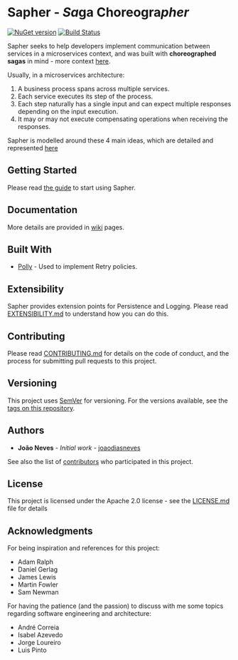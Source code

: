 # Sapher - *Sa*ga Choreogra*pher*
[![NuGet version](https://badge.fury.io/nu/sapher.svg)](https://badge.fury.io/nu/sapher) [![Build Status](https://travis-ci.com/joaodiasneves/sapher.svg?branch=master)](https://travis-ci.com/joaodiasneves/sapher)

Sapher seeks to help developers implement communication between services in a microservices context, and was built with **choreographed sagas** in mind - more context [here](https://github.com/joaodiasneves/sapher/wiki/01.-Context).

Usually, in a microservices architecture:

1. A business process spans across multiple services.
2. Each service executes its step of the process. 
3. Each step naturally has a single input and can expect multiple responses depending on the input execution.
4. It may or may not execute compensating operations when receiving the responses.

Sapher is modelled around these 4 main ideas, which are detailed and represented [here](https://github.com/joaodiasneves/sapher/wiki/02.-Domain-model)

## Getting Started

Please read [the guide](https://github.com/joaodiasneves/sapher/blob/master/docs/USAGE.md) to start using Sapher.

## Documentation

More details are provided in [wiki](https://github.com/joaodiasneves/sapher/wiki) pages.

## Built With
* [Polly](https://github.com/App-vNext/Polly) - Used to implement Retry policies.

## Extensibility

Sapher provides extension points for Persistence and Logging. 
Please read [EXTENSIBILITY.md](https://github.com/joaodiasneves/sapher/blob/master/docs/EXTENSIBILITY.md) to understand how you can do this.

## Contributing
Please read [CONTRIBUTING.md](https://github.com/joaodiasneves/sapher/blob/master/CONTRIBUTING.md) for details on the code of conduct, and the process for submitting pull requests to this project.

## Versioning
This project uses [SemVer](http://semver.org/) for versioning. For the versions available, see the [tags on this repository](https://github.com/joaodiasneves/sapher/tags). 

## Authors
* **João Neves** - *Initial work* - [joaodiasneves](https://github.com/joaodiasneves)

See also the list of [contributors](https://github.com/joaodiasneves/sapher/contributors) who participated in this project.

## License
This project is licensed under the Apache 2.0 license - see the [LICENSE.md](LICENSE.md) file for details

## Acknowledgments
For being inspiration and references for this project:
* Adam Ralph
* Daniel Gerlag
* James Lewis
* Martin Fowler
* Sam Newman

For having the patience (and the passion) to discuss with me some topics regarding software engineering and architecture:
* André Correia
* Isabel Azevedo
* Jorge Loureiro
* Luis Pinto
